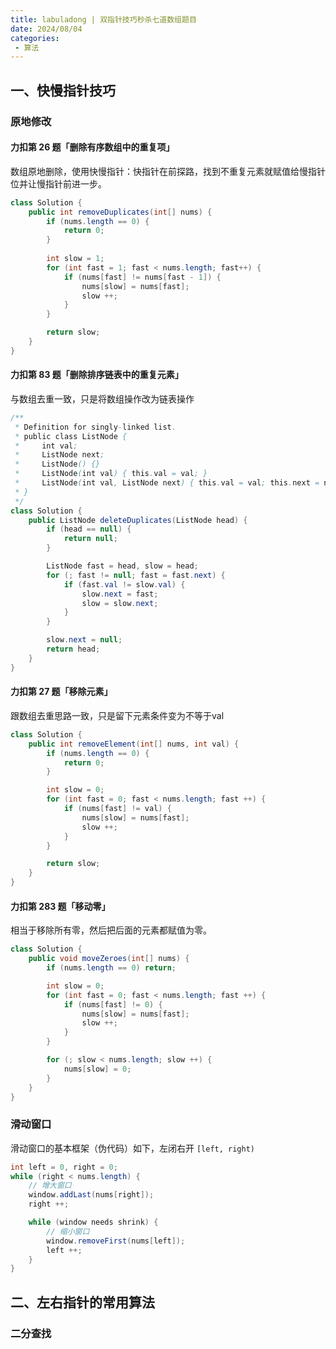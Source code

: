 ```yaml
---
title: labuladong | 双指针技巧秒杀七道数组题目
date: 2024/08/04
categories:
 - 算法
---
```

## 一、快慢指针技巧
### 原地修改
#### 力扣第 26 题「删除有序数组中的重复项」
数组原地删除，使用快慢指针：快指针在前探路，找到不重复元素就赋值给慢指针位并让慢指针前进一步。
```java
class Solution {
    public int removeDuplicates(int[] nums) {
        if (nums.length == 0) {
            return 0;
        }
        
        int slow = 1;
        for (int fast = 1; fast < nums.length; fast++) {
            if (nums[fast] != nums[fast - 1]) {
                nums[slow] = nums[fast];
                slow ++;
            }
        }

        return slow;
    }
}
```

#### 力扣第 83 题「删除排序链表中的重复元素」
与数组去重一致，只是将数组操作改为链表操作
```java
/**
 * Definition for singly-linked list.
 * public class ListNode {
 *     int val;
 *     ListNode next;
 *     ListNode() {}
 *     ListNode(int val) { this.val = val; }
 *     ListNode(int val, ListNode next) { this.val = val; this.next = next; }
 * }
 */
class Solution {
    public ListNode deleteDuplicates(ListNode head) {
        if (head == null) {
            return null;
        }

        ListNode fast = head, slow = head;
        for (; fast != null; fast = fast.next) {
            if (fast.val != slow.val) {
                slow.next = fast;
                slow = slow.next;
            }
        }

        slow.next = null;
        return head; 
    }
}
```

#### 力扣第 27 题「移除元素」
跟数组去重思路一致，只是留下元素条件变为不等于val
```java
class Solution {
    public int removeElement(int[] nums, int val) {
        if (nums.length == 0) {
            return 0;
        }

        int slow = 0;
        for (int fast = 0; fast < nums.length; fast ++) {
            if (nums[fast] != val) {
                nums[slow] = nums[fast];
                slow ++;
            }
        }

        return slow;
    }
}
```

#### 力扣第 283 题「移动零」
相当于移除所有零，然后把后面的元素都赋值为零。
```java
class Solution {
    public void moveZeroes(int[] nums) {
        if (nums.length == 0) return;

        int slow = 0;
        for (int fast = 0; fast < nums.length; fast ++) {
            if (nums[fast] != 0) {
                nums[slow] = nums[fast];
                slow ++;
            }
        }

        for (; slow < nums.length; slow ++) {
            nums[slow] = 0;
        }
    }
}
```

### 滑动窗口
滑动窗口的基本框架（伪代码）如下，左闭右开 `[left, right)`
```java
int left = 0, right = 0;
while (right < nums.length) {
    // 增大窗口
    window.addLast(nums[right]);
    right ++;

    while (window needs shrink) {
        // 缩小窗口
        window.removeFirst(nums[left]);
        left ++;
    }
}
```

## 二、左右指针的常用算法
### 二分查找
